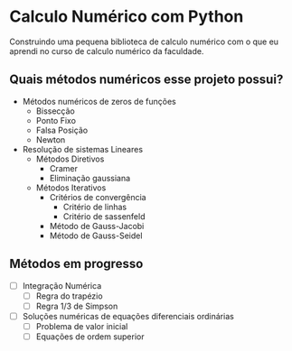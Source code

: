 # Calculo Numérico com Python

Construindo uma pequena biblioteca de calculo numérico com o que eu aprendi no curso de calculo numérico da faculdade.

## Quais métodos numéricos esse projeto possui?


- Métodos numéricos de zeros de funções
  - Bissecção
  - Ponto Fixo
  - Falsa Posição
  - Newton
- Resolução de sistemas Lineares
  - Métodos Diretivos
    - Cramer
    - Eliminação gaussiana   
  - Métodos Iterativos
    - Critérios de convergência
      - Critério de linhas
      - Critério de sassenfeld
    - Método de Gauss-Jacobi
    - Método de Gauss-Seidel    

## Métodos em progresso

- [ ] Integração Numérica
  - [ ] Regra do trapézio
  - [ ] Regra 1/3 de Simpson
- [ ] Soluções numéricas de equações diferenciais ordinárias
  - [ ] Problema de valor inicial
  - [ ] Equações de ordem superior
